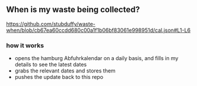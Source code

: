 ## When is my waste being collected?
  https://github.com/stubduffy/waste-when/blob/cb67ea60ccdd680c00a1f1b06bf83061e998951d/cal.json#L1-L6
  
  ### how it works
  - opens the hamburg Abfuhrkalendar on a daily basis, and fills in my details to see the latest dates
  - grabs the relevant dates and stores them
  - pushes the update back to this repo
  
